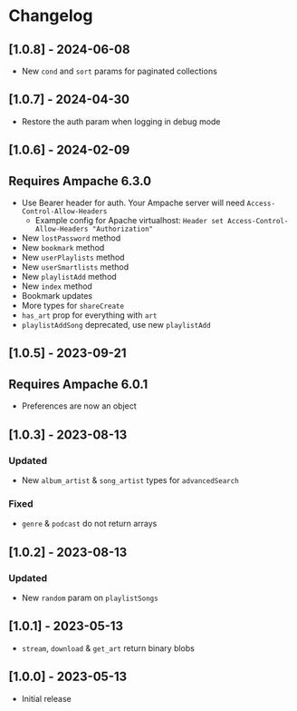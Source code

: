 # Changelog

## [1.0.8] - 2024-06-08
- New `cond` and `sort` params for paginated collections

## [1.0.7] - 2024-04-30
- Restore the auth param when logging in debug mode

## [1.0.6] - 2024-02-09
## Requires Ampache 6.3.0
- Use Bearer header for auth. Your Ampache server will need `Access-Control-Allow-Headers`
  - Example config for Apache virtualhost: `Header set Access-Control-Allow-Headers "Authorization"`
- New `lostPassword` method
- New `bookmark` method
- New `userPlaylists` method
- New `userSmartlists` method
- New `playlistAdd` method
- New `index` method
- Bookmark updates
- More types for `shareCreate`
- `has_art` prop for everything with `art`
- `playlistAddSong` deprecated, use new `playlistAdd`

## [1.0.5] - 2023-09-21
## Requires Ampache 6.0.1
- Preferences are now an object


## [1.0.3] - 2023-08-13
### Updated
- New `album_artist` & `song_artist` types for ```advancedSearch```

### Fixed
- ```genre``` & ```podcast``` do not return arrays

## [1.0.2] - 2023-08-13
### Updated
- New `random` param on ```playlistSongs```

## [1.0.1] - 2023-05-13
- ```stream```, ```download``` & ```get_art``` return binary blobs

## [1.0.0] - 2023-05-13
- Initial release